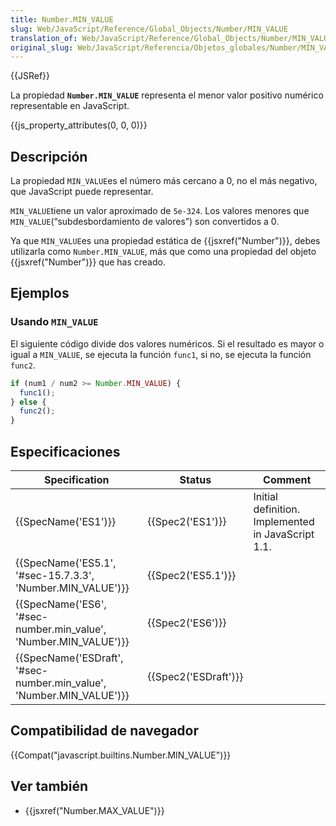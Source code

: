 ```yaml
---
title: Number.MIN_VALUE
slug: Web/JavaScript/Reference/Global_Objects/Number/MIN_VALUE
translation_of: Web/JavaScript/Reference/Global_Objects/Number/MIN_VALUE
original_slug: Web/JavaScript/Referencia/Objetos_globales/Number/MIN_VALUE
---
```

{{JSRef}}

La propiedad **`Number.MIN_VALUE`** representa el menor valor positivo numérico representable en JavaScript.

{{js_property_attributes(0, 0, 0)}}

## Descripción

La propiedad `MIN_VALUE`es el número más cercano a 0, no el más negativo, que JavaScript puede representar.

`MIN_VALUE`tiene un valor aproximado de `5e-324`. Los valores menores que `MIN_VALUE`(“subdesbordamiento de valores”) son convertidos a 0.

Ya que `MIN_VALUE`es una propiedad estática de {{jsxref("Number")}}, debes utilizarla como `Number.MIN_VALUE`, más que como una propiedad del objeto {{jsxref("Number")}} que has creado.

## Ejemplos

### Usando `MIN_VALUE`

El siguiente código divide dos valores numéricos. Si el resultado es mayor o igual a `MIN_VALUE`, se ejecuta la función `func1`, si no, se ejecuta la función `func2`.

```js
if (num1 / num2 >= Number.MIN_VALUE) {
  func1();
} else {
  func2();
}
```

## Especificaciones

| Specification                                                                                | Status                       | Comment                                            |
| -------------------------------------------------------------------------------------------- | ---------------------------- | -------------------------------------------------- |
| {{SpecName('ES1')}}                                                                     | {{Spec2('ES1')}}         | Initial definition. Implemented in JavaScript 1.1. |
| {{SpecName('ES5.1', '#sec-15.7.3.3', 'Number.MIN_VALUE')}}                 | {{Spec2('ES5.1')}}     |                                                    |
| {{SpecName('ES6', '#sec-number.min_value', 'Number.MIN_VALUE')}}         | {{Spec2('ES6')}}         |                                                    |
| {{SpecName('ESDraft', '#sec-number.min_value', 'Number.MIN_VALUE')}} | {{Spec2('ESDraft')}} |                                                    |

## Compatibilidad de navegador

{{Compat("javascript.builtins.Number.MIN_VALUE")}}

## Ver también

- {{jsxref("Number.MAX_VALUE")}}
